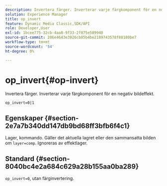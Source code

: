 ```yaml
---
description: Invertera färger. Inverterar varje färgkomponent för en negativ bildeffekt.
solution: Experience Manager
title: op_invert
feature: Dynamic Media Classic,SDK/API
role: Developer,User
exl-id: 1bcee775-32cb-4aa8-9f33-2f075e589940
source-git-commit: 206e4643e3926cb85b4be2189743578f88180be7
workflow-type: tm+mt
source-wordcount: '54'
ht-degree: 0%

---
```


# op_invert{#op-invert}

Invertera färger. Inverterar varje färgkomponent för en negativ bildeffekt.

`op_invert=0|1`

## Egenskaper {#section-2e7a7b340dd147db9bd68ff3bfb6f4c1}

Lager, kommando. Gäller det aktuella lagret eller den sammansatta bilden om `layer=comp`. Ignoreras av effektlager.

## Standard {#section-8040bc4e2a684c629a28b155aa0ba289}

`op_invert=0`, utan färginvertering.
